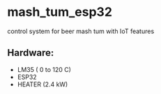 # mash_tum_esp32
control system for beer mash tum with IoT features

## Hardware:
* LM35 ( 0 to 120 C)
* ESP32
* HEATER (2.4 kW)
